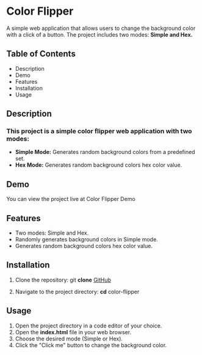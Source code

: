 # Color Flipper

A simple web application that allows users to change the background color with a click of a button. The project includes two modes: **Simple and Hex.**

## Table of Contents

- Description
- Demo
- Features
- Installation
- Usage

## Description

### This project is a simple color flipper web application with two modes:

- **Simple Mode:** Generates random background colors from a predefined set.
- **Hex Mode:** Generates random background colors hex color value.

## Demo

You can view the project live at Color Flipper Demo

## Features

- Two modes: Simple and Hex.
- Randomly generates background colors in Simple mode.
- Generates random background colors hex color value.

## Installation

1. Clone the repository:
git **clone** [GitHub](https://github.com/mohanraj-exe/color-flipper.git)

2. Navigate to the project directory:
**cd** color-flipper

## Usage

1. Open the project directory in a code editor of your choice.
2. Open the **index.html** file in your web browser.
3. Choose the desired mode (Simple or Hex).
4. Click the "Click me" button to change the background color.




